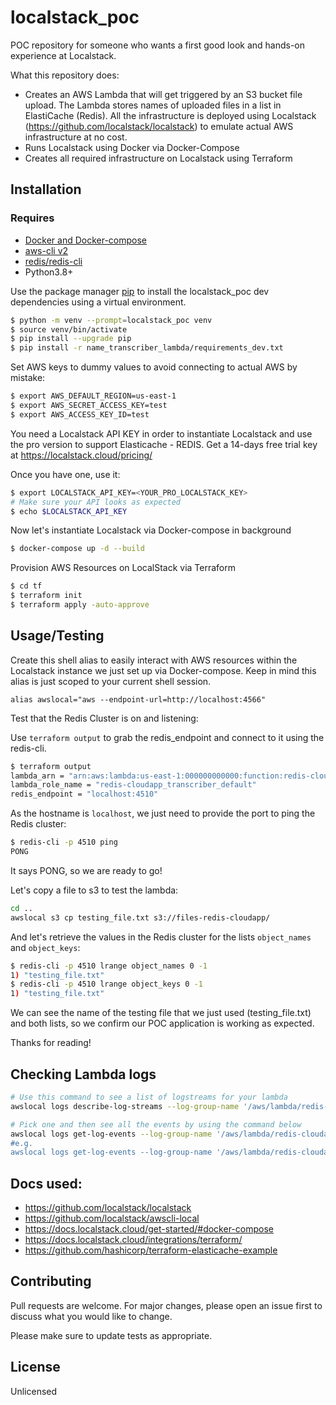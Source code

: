 # localstack_poc

POC repository for someone who wants a first good look and hands-on experience at Localstack.

What this repository does:
- Creates an AWS Lambda that will get triggered by an S3 bucket file upload. The Lambda stores names of uploaded files in a list in ElastiCache (Redis). All the infrastructure is deployed using Localstack (https://github.com/localstack/localstack) to emulate actual AWS infrastructure at no cost.
- Runs Localstack using Docker via Docker-Compose
- Creates all required infrastructure on Localstack using Terraform

## Installation

### Requires
* [Docker and Docker-compose](https://docs.docker.com/get-docker/)
* [aws-cli v2](https://docs.aws.amazon.com/cli/latest/userguide/getting-started-install.html)
* [redis/redis-cli](https://redis.io/docs/getting-started/)
* Python3.8+

Use the package manager [pip](https://pip.pypa.io/en/stable/) to install the localstack_poc dev dependencies using a virtual environment.

```bash
$ python -m venv --prompt=localstack_poc venv
$ source venv/bin/activate
$ pip install --upgrade pip
$ pip install -r name_transcriber_lambda/requirements_dev.txt
```
Set AWS keys to dummy values to avoid connecting to actual AWS by mistake:
```bash
$ export AWS_DEFAULT_REGION=us-east-1
$ export AWS_SECRET_ACCESS_KEY=test
$ export AWS_ACCESS_KEY_ID=test
```
You need a Localstack API KEY in order to instantiate Localstack and use the pro version to support Elasticache - REDIS. Get a 14-days free trial key at https://localstack.cloud/pricing/

Once you have one, use it:

```bash
$ export LOCALSTACK_API_KEY=<YOUR_PRO_LOCALSTACK_KEY>
# Make sure your API looks as expected
$ echo $LOCALSTACK_API_KEY
```
Now let's instantiate Localstack via Docker-compose in background

```bash
$ docker-compose up -d --build
```

Provision AWS Resources on LocalStack via Terraform
```bash
$ cd tf
$ terraform init
$ terraform apply -auto-approve
```

## Usage/Testing

Create this shell alias to easily interact with AWS resources within the Localstack instance we just set up via Docker-compose. Keep in mind this alias is just scoped to your current shell session.

`alias awslocal="aws --endpoint-url=http://localhost:4566"`

Test that the Redis Cluster is on and listening:

Use `terraform output` to grab the redis_endpoint and connect to it using the redis-cli.
```bash
$ terraform output
lambda_arn = "arn:aws:lambda:us-east-1:000000000000:function:redis-cloudapp_transcriber_default"
lambda_role_name = "redis-cloudapp_transcriber_default"
redis_endpoint = "localhost:4510"
```

As the hostname is `localhost`, we just need to provide the port to ping the Redis cluster:

```bash
$ redis-cli -p 4510 ping
PONG
```
It says PONG, so we are ready to go!

Let's copy a file to s3 to test the lambda:
```bash
cd ..
awslocal s3 cp testing_file.txt s3://files-redis-cloudapp/
```
And let's retrieve the values in the Redis cluster for the lists `object_names` and `object_keys`:

```bash
$ redis-cli -p 4510 lrange object_names 0 -1
1) "testing_file.txt"
$ redis-cli -p 4510 lrange object_keys 0 -1
1) "testing_file.txt"
```

We can see the name of the testing file that we just used (testing_file.txt) and both lists, so we confirm our POC application is working as expected.

Thanks for reading!

## Checking Lambda logs
```bash
# Use this command to see a list of logstreams for your lambda
awslocal logs describe-log-streams --log-group-name '/aws/lambda/redis-cloudapp_transcriber_default' --query logStreams[*].logStreamName

# Pick one and then see all the events by using the command below
awslocal logs get-log-events --log-group-name '/aws/lambda/redis-cloudapp_transcriber_default' --log-stream-name <<YOUR_LOGSTREAM_NAME>>
#e.g.
awslocal logs get-log-events --log-group-name '/aws/lambda/redis-cloudapp_transcriber_default' --log-stream-name 2022/05/24/[LATEST]fd37f362
```
## Docs used:

* https://github.com/localstack/localstack
* https://github.com/localstack/awscli-local
* https://docs.localstack.cloud/get-started/#docker-compose
* https://docs.localstack.cloud/integrations/terraform/
* https://github.com/hashicorp/terraform-elasticache-example

## Contributing
Pull requests are welcome. For major changes, please open an issue first to discuss what you would like to change.

Please make sure to update tests as appropriate.

## License
Unlicensed
